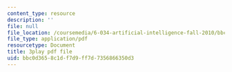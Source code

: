 ```yaml
---
content_type: resource
description: ''
file: null
file_location: /coursemedia/6-034-artificial-intelligence-fall-2010/bbc0d3658c1df7d9ff7d7356866350d3_A6Ud6oUCRak.pdf
file_type: application/pdf
resourcetype: Document
title: 3play pdf file
uid: bbc0d365-8c1d-f7d9-ff7d-7356866350d3
---
```

